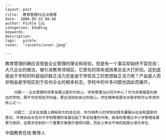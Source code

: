 
    ---
    layout: post  
    title:  教育管理VS企业管理  
    date:  2006-05-22 08:46  
    author: Pickle Cai  
    categories: EduBlog  
    keywords: 
    description:   
    tags:	pickle   
    cover:  "/assets/cover.jpeg"  

    ---  
    
教育管理的确应该借鉴企业管理的理论和经验，但是有一个事实却始终不容忽视：大凡企业的做法，被引进教育领域后，它原先的效率或效果总会大打折扣。这到底是由于学校的科层组织缺乏活力还是由于学校员工的思想缺乏活力呢？产品是人而非物品是学校区别于任何企业的根本标志。学校中的许多问题也因此而展开。

        问题一：企业管理的改革发展以盈利为核心，学校管理当以何为中心？作为非直接盈利单位的学校，既不可忽视经济利益，更应该找到自己的核心。师生精神发展也许是学校可以考虑的核心之一。

        问题二：企业在发展上拥有较大的自主权，作为培养人的学校则首先要服从社会和国家的意志。环境自由与否对于学校管理的发展也起了举足轻重的作用。故高校管理比中小学管理发展更为良好。这里涉及到的一个重要方面是价值观问题。历史上争论不休的就是以谁为本位.

		

		    
 中国教育在线·教育人

